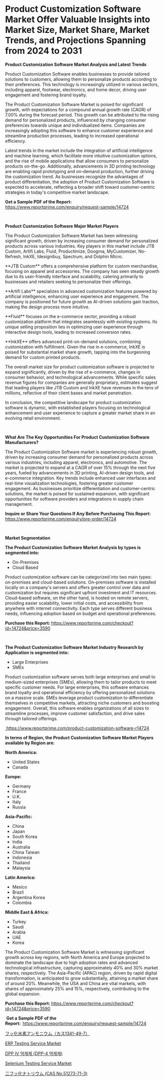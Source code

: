 <p><h1>Product Customization Software Market Offer Valuable Insights into Market Size, Market Share, Market Trends, and Projections Spanning from 2024 to 2031</h1></p><p><strong>Product Customization Software Market Analysis and Latest Trends</strong></p>
<p><p>Product Customization Software enables businesses to provide tailored solutions to customers, allowing them to personalize products according to their preferences. This technology is increasingly utilized in various sectors, including apparel, footwear, electronics, and home decor, driving user engagement and fostering brand loyalty.</p><p>The Product Customization Software Market is poised for significant growth, with expectations for a compound annual growth rate (CAGR) of 7.00% during the forecast period. This growth can be attributed to the rising demand for personalized products, influenced by changing consumer preferences towards unique and individualized items. Companies are increasingly adopting this software to enhance customer experience and streamline production processes, leading to increased operational efficiency.</p><p>Latest trends in the market include the integration of artificial intelligence and machine learning, which facilitate more intuitive customization options, and the rise of mobile applications that allow consumers to personalize products on-the-go. Additionally, advancements in 3D printing technology are enabling rapid prototyping and on-demand production, further driving the customization trend. As businesses recognize the advantages of product differentiation, the adoption of Product Customization Software is expected to accelerate, reflecting a broader shift toward customer-centric strategies in today's competitive market landscape.</p></p>
<p><strong>Get a Sample PDF of the Report:&nbsp;</strong> <a href="https://www.reportprime.com/enquiry/request-sample/14724">https://www.reportprime.com/enquiry/request-sample/14724</a></p>
<p>&nbsp;</p>
<p><strong>Product Customization Software Major Market Players</strong></p>
<p><p>The Product Customization Software Market has been witnessing significant growth, driven by increasing consumer demand for personalized products across various industries. Key players in this market include JTB Custom, Artifi Labs, Fluid, Productimize, Doogma, MyCustomizer, No-Refresh, InkXE, Idesignibuy, Spectrum, and Dolphin Micro.</p><p>**JTB Custom** offers a comprehensive platform for custom merchandise, focusing on apparel and accessories. The company has seen steady growth due to its user-friendly interface and scalability, catering primarily to businesses and retailers seeking to personalize their offerings.</p><p>**Artifi Labs** specializes in advanced customization features powered by artificial intelligence, enhancing user experience and engagement. The company is positioned for future growth as AI-driven solutions gain traction, making the design process more intuitive.</p><p>**Fluid** focuses on the e-commerce sector, providing a robust customization platform that integrates seamlessly with existing systems. Its unique selling proposition lies in optimizing user experience through interactive design tools, leading to increased conversion rates.</p><p>**InkXE** offers advanced print-on-demand solutions, combining customization with fulfillment. Given the rise in e-commerce, InkXE is poised for substantial market share growth, tapping into the burgeoning demand for custom printed products.</p><p>The overall market size for product customization software is projected to expand significantly, driven by the rise of e-commerce, changes in consumer behavior, and technological advancements. While specific sales revenue figures for companies are generally proprietary, estimates suggest that leading players like JTB Custom and InkXE have revenues in the tens of millions, reflective of their client bases and market penetration.</p><p>In conclusion, the competitive landscape for product customization software is dynamic, with established players focusing on technological enhancement and user experience to capture a greater market share in an evolving retail environment.</p></p>
<p>&nbsp;</p>
<p><strong>What Are The Key Opportunities For Product Customization Software Manufacturers?</strong></p>
<p><p>The Product Customization Software market is experiencing robust growth, driven by increasing consumer demand for personalized products across various industries, including apparel, electronics, and automotive. The market is projected to expand at a CAGR of over 15% through the next five years, fueled by advancements in 3D printing, AI-driven design tools, and e-commerce integration. Key trends include enhanced user interfaces and real-time visualization technologies, fostering greater customer engagement. As businesses prioritize differentiation and customer-centric solutions, the market is poised for sustained expansion, with significant opportunities for software providers and integrations in supply chain management.</p></p>
<p><strong>Inquire or Share Your Questions If Any Before Purchasing This Report:</strong> <a href="https://www.reportprime.com/enquiry/pre-order/14724">https://www.reportprime.com/enquiry/pre-order/14724</a></p>
<p>&nbsp;</p>
<p><strong>Market Segmentation</strong></p>
<p><strong>The Product Customization Software Market Analysis by types is segmented into:</strong></p>
<p><ul><li>On-Premises</li><li>Cloud Based</li></ul></p>
<p><p>Product customization software can be categorized into two main types: on-premises and cloud-based solutions. On-premises software is installed locally on a company's servers and offers greater control over data and customization but requires significant upfront investment and IT resources. Cloud-based software, on the other hand, is hosted on remote servers, providing easier scalability, lower initial costs, and accessibility from anywhere with internet connectivity. Each type serves different business needs, influencing adoption based on budget and operational preferences.</p></p>
<p><strong>Purchase this Report:&nbsp;</strong><a href="https://www.reportprime.com/checkout?id=14724&price=3590">https://www.reportprime.com/checkout?id=14724&price=3590</a></p>
<p>&nbsp;</p>
<p><strong>The Product Customization Software Market Industry Research by Application is segmented into:</strong></p>
<p><ul><li>Large Enterprises</li><li>SMEs</li></ul></p>
<p><p>Product customization software serves both large enterprises and small to medium-sized enterprises (SMEs), allowing them to tailor products to meet specific customer needs. For large enterprises, this software enhances brand loyalty and operational efficiency by offering personalized solutions on a massive scale. SMEs leverage product customization to differentiate themselves in competitive markets, attracting niche customers and boosting engagement. Overall, this software enables organizations of all sizes to streamline processes, improve customer satisfaction, and drive sales through tailored offerings.</p></p>
<p><a href="https://www.reportprime.com/product-customization-software-r14724">&nbsp;https://www.reportprime.com/product-customization-software-r14724</a></p>
<p><strong>In terms of Region, the Product Customization Software Market Players available by Region are:</strong></p>
<p>
    <p> <strong> North America: </strong>
        <ul>
            <li>United States</li>
            <li>Canada</li>
        </ul>
        </p> 
    <p> <strong> Europe: </strong>
        <ul>
            <li>Germany</li>
            <li>France</li>
            <li>U.K.</li>
            <li>Italy</li>
            <li>Russia</li>
        </ul>
        </p> 
    <p> <strong> Asia-Pacific: </strong>
        <ul>
            <li>China</li>
            <li>Japan</li>
            <li>South Korea</li>
            <li>India</li>
            <li>Australia</li>
            <li>China Taiwan</li>
            <li>Indonesia</li>
            <li>Thailand</li>
            <li>Malaysia</li>
        </ul>
        </p> 
    <p> <strong> Latin America: </strong>
        <ul>
            <li>Mexico</li>
            <li>Brazil</li>
            <li>Argentina Korea</li>
            <li>Colombia</li>
        </ul>
        </p> 
    <p> <strong> Middle East & Africa: </strong>
        <ul>
            <li>Turkey</li>
            <li>Saudi</li>
            <li>Arabia</li>
            <li>UAE</li>
            <li>Korea</li>
        </ul>
    </p>
    </p>
<p><p>The Product Customization Software Market is witnessing significant growth across key regions, with North America and Europe projected to dominate the landscape due to high adoption rates and advanced technological infrastructure, capturing approximately 40% and 30% market shares, respectively. The Asia-Pacific (APAC) region, driven by rapid digital transformation, is anticipated to grow substantially, attaining a market share of around 20%. Meanwhile, the USA and China are vital markets, with shares of approximately 25% and 15%, respectively, contributing to the global expansion.</p></p>
<p><strong>Purchase this Report: </strong><a href="https://www.reportprime.com/checkout?id=14724&price=3590">https://www.reportprime.com/checkout?id=14724&price=3590</a></p>
<p>&nbsp;<strong>Get a Sample PDF of the Report:&nbsp;&nbsp;</strong><a href="https://www.reportprime.com/enquiry/request-sample/14724">https://www.reportprime.com/enquiry/request-sample/14724</a></p>
<p><strong></strong></p>
<p><p><a href="https://medium.com/@sweet1_2luv/ammonium-hydrogen-fluoride-cas-1341-49-7-market-%E3%81%AF-%E3%82%B3%E3%82%B9%E3%83%88%E7%AE%A1%E7%90%86%E3%81%A8%E5%8A%B9%E7%8E%87%E5%90%91%E4%B8%8A%E3%82%92%E5%84%AA%E5%85%88%E3%81%97%E3%81%BE%E3%81%99-18189ee78cc5">フッ化水素アンモニウム（カス1341-49-7）</a></p><p><a href="https://www.linkedin.com/pulse/insights-erp-testing-service-market-size-which-expanding-14-cagr-cyyfc?trackingId=I7edAXhXQAmrTigfi0VQGA%3D%3D">ERP Testing Service Market</a></p><p><a href="https://medium.com/@matthew_harrop14/dpp-iv-%EC%96%B5%EC%A0%9C%EC%A0%9C-dpp-4-%EC%96%B5%EC%A0%9C%EC%A0%9C-%EC%8B%9C%EC%9E%A5-%ED%95%84%EC%88%98-%EC%9A%94%EC%86%8C-%EC%A3%BC%EC%9A%94-%EC%8B%9C%EC%9E%A5-%EC%B0%B8%EC%97%AC%EC%9E%90-%EC%88%98%EC%9A%94-%EB%8F%99%EC%9D%B8-%EB%B0%8F-2024%EB%85%84%EB%B6%80%ED%84%B0-2031%EB%85%84%EA%B9%8C%EC%A7%80%EC%9D%98-roi-%EC%9E%A0%EC%9E%AC%EB%A0%A5-%EC%98%88%EC%B8%A1-960d4e8c505b">DPP IV 억제제 (DPP-4 억제제)</a></p><p><a href="https://www.linkedin.com/pulse/selenium-testing-service-market-size-segmentation-trends-i7uqc?trackingId=Nkv7OwhmT4OtaBaR0sCz8w%3D%3D">Selenium Testing Service Market</a></p><p><a href="https://medium.com/@sweet1_2luv/sodium-bifluoride-cas-no-51273-71-3-f74a2fd0f1dd">二フッ化ナトリウム (CAS No.51273-71-3)</a></p></p>